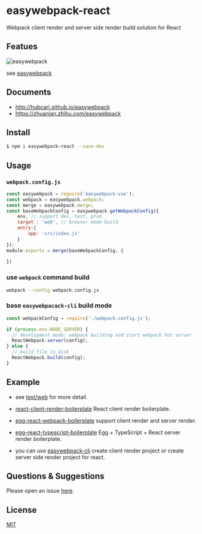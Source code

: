 # easywebpack-react

Webpack client render and server side render build solution for React

## Featues

![easywebpack](https://github.com/hubcarl/easywebpack/blob/master/docs/images/easywebpack.png)

see [easywebpack](https://github.com/hubcarl/easywebpack)

## Documents

- http://hubcarl.github.io/easywebpack
- https://zhuanlan.zhihu.com/easywebpack

## Install

```bash
$ npm i easywebpack-react --save-dev
```

## Usage


### `webpack.config.js`

```js
const easywebpack = require('easywebpack-vue');
const webpack = easywebpack.webpack;
const merge = easywebpack.merge;
const baseWebpackConfig = easywebpack.getWebpackConfig({
    env, // support dev, test, prod 
    target : 'web', // browser mode build
    entry:{
        app: 'src/index.js'
    }
});
module.exports = merge(baseWebpackConfig, {
   
})
```

### use `webpack` command build

```bash
webpack --config webpack.config.js
```

### base `easywebpacack-cli` build mode

```js
const webpackConfig = require('./webpack.config.js');

if (process.env.NODE_SERVER) {
  // development mode: webpack building and start webpack hot server
  ReactWebpack.server(config);
} else {
  // build file to disk
  ReactWebpack.build(config);
}
```


## Example

- see [test/web](test/web) for more detail.

- [react-client-render-boilerplate](https://github.com/hubcarl/easywebpack-cli-template/tree/master/boilerplate/react) React client render boilerplate.

- [egg-react-webpack-boilerplate](https://github.com/hubcarl/egg-react-webpack-boilerplate) support client render and server render.

- [egg-react-typescript-boilerplate](https://github.com/hubcarl/egg-react-typescript-boilerplate) Egg + TypeScript + React server render boilerplate.

- you can use [easywebpack-cli](https://github.com/hubcarl/easywebpack-cli) create client render project or create server side render project for react.

## Questions & Suggestions

Please open an issue [here](https://github.com/hubcarl/easywebpack-vue).

## License

[MIT](LICENSE)
